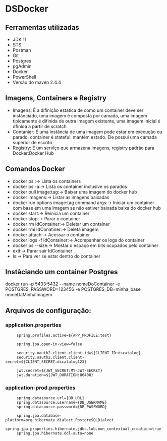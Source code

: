 # DSDocker

## Ferramentas utilizadas

   * JDK 11
   * STS
   * Postman
   * Git
   * Postgres
   * pgAdmin
   * Docker
   * PowerShell
   * Versão do maven 2.4.4

## Imagens, Containers e Registry

- Imagens: 
    É a difinição estatica de como um container deve ser instânciado, uma imagem é composta por camada, uma imagem tipicamente é difinida de outra imagem existente, 
uma imagem inicial é dfinida a partir de scratch
- Contanier:
  É uma instância de uma imagem pode estar em execução ou parado, container é stateful: mantém estado. Ele possui  uma camada superior de escrito
- Registry:
   É um serviço que armazena imagens, registry padrão para Docker:Docker Hub
 
 ## Comandos Docker
 
 - docker ps :->                                Lista os containers
 - docker ps -a:->                            Lista os container inclusive os parados
 - docker pull image:tag:->                     Baixar uma imagem do docker hub
 - docker imagens:->                           Listar as imagens baixadas
 - docker run options image:tag command args:-> Iniciar um container com base em uma imagem se não estiver baixada baixa do docker hub
 - docker start:-> Reinicia um container
 - docker stop:-> Parar o container
 - docker rm idContainer:-> Deletar um container
 - docker rmi IdConatiner:-> Deleta imagem
 - docker attach:-> Acessar o container
 - docker logs -f idContainer:-> Acompanhar os logs do container
 - docker ps --size:-> Mostar o espaço em bits ocupados pelo container
 - exit:-> Parar sair IdContainer
 - ls:-> Para ver se estar dentro do container


## Instâciando um container Postgres

docker run -p 5433:5432 --name nomeDoContainer -e POSTGRES_PASSWORD=123456 -e POSTGRES_DB=minha_base nomeDaMinhaImagem
 
  
## Arquivos de configuração:

   ### application.properties
   
         spring.profiles.active=${APP_PROFILE:test}

         spring.jpa.open-in-view=false

         security.oauth2.client.client-id=${CLIENT_ID:dscatalog}
         security.oauth2.client.client-secret=${CLIENT_SECRET:dscatalog123}

         jwt.secret=${JWT_SECRET:MY-JWT-SECRET}
         jwt.duration=${JWT_DURATION:86400}

   
   ### application-prod.properties
   
         spring.datasource.url={DB_URL}
         spring.datasource.username={DB_USERNAME}
         spring.datasource.password={DB_PASSWORD}

         spring.jpa.database-platform=org.hibernate.dialect.PostgreSQLDialect
         spring.jpa.properties.hibernate.jdbc.lob.non_contextual_creation=true
         spring.jpa.hibernate.ddl-auto=none
	 
	 



 
 
 
